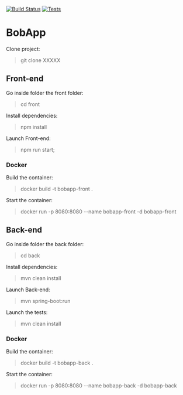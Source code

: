 <!-- Live GitHub Actions Workflow Badges -->

[![Build Status](https://github.com/your-username/Gerez-un-projet-collaboratif-en-int-grant-une-demarche-CI-CD/actions/workflows/ci.yml/badge.svg)](https://github.com/your-username/Gerez-un-projet-collaboratif-en-int-grant-une-demarche-CI-CD/actions/workflows/ci.yml)
[![Tests](https://github.com/your-username/Gerez-un-projet-collaboratif-en-int-grant-une-demarche-CI-CD/actions/workflows/tests.yml/badge.svg)](https://github.com/your-username/Gerez-un-projet-collaboratif-en-int-grant-une-demarche-CI-CD/actions/workflows/tests.yml)

# BobApp

Clone project:

> git clone XXXXX

## Front-end

Go inside folder the front folder:

> cd front

Install dependencies:

> npm install

Launch Front-end:

> npm run start;

### Docker

Build the container:

> docker build -t bobapp-front .

Start the container:

> docker run -p 8080:8080 --name bobapp-front -d bobapp-front

## Back-end

Go inside folder the back folder:

> cd back

Install dependencies:

> mvn clean install

Launch Back-end:

> mvn spring-boot:run

Launch the tests:

> mvn clean install

### Docker

Build the container:

> docker build -t bobapp-back .

Start the container:

> docker run -p 8080:8080 --name bobapp-back -d bobapp-back
